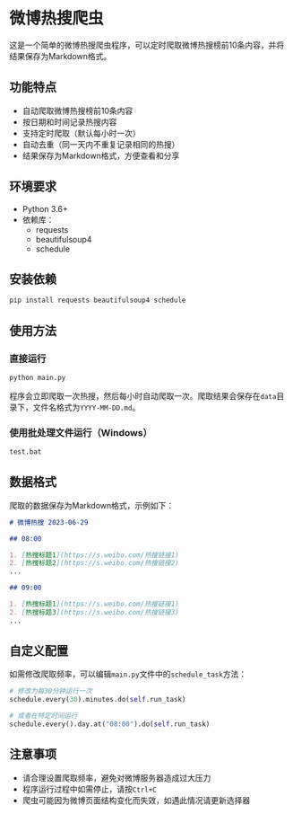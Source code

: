 # 微博热搜爬虫

这是一个简单的微博热搜爬虫程序，可以定时爬取微博热搜榜前10条内容，并将结果保存为Markdown格式。

## 功能特点

- 自动爬取微博热搜榜前10条内容
- 按日期和时间记录热搜内容
- 支持定时爬取（默认每小时一次）
- 自动去重（同一天内不重复记录相同的热搜）
- 结果保存为Markdown格式，方便查看和分享

## 环境要求

- Python 3.6+
- 依赖库：
  - requests
  - beautifulsoup4
  - schedule

## 安装依赖

```bash
pip install requests beautifulsoup4 schedule
```

## 使用方法

### 直接运行

```bash
python main.py
```

程序会立即爬取一次热搜，然后每小时自动爬取一次。爬取结果会保存在`data`目录下，文件名格式为`YYYY-MM-DD.md`。

### 使用批处理文件运行（Windows）

```bash
test.bat
```

## 数据格式

爬取的数据保存为Markdown格式，示例如下：

```markdown
# 微博热搜 2023-06-29

## 08:00

1. [热搜标题1](https://s.weibo.com/热搜链接1)
2. [热搜标题2](https://s.weibo.com/热搜链接2)
...

## 09:00

1. [热搜标题1](https://s.weibo.com/热搜链接1)
2. [热搜标题3](https://s.weibo.com/热搜链接3)
...
```

## 自定义配置

如需修改爬取频率，可以编辑`main.py`文件中的`schedule_task`方法：

```python
# 修改为每30分钟运行一次
schedule.every(30).minutes.do(self.run_task)

# 或者在特定时间运行
schedule.every().day.at("08:00").do(self.run_task)
```

## 注意事项

- 请合理设置爬取频率，避免对微博服务器造成过大压力
- 程序运行过程中如需停止，请按`Ctrl+C`
- 爬虫可能因为微博页面结构变化而失效，如遇此情况请更新选择器
